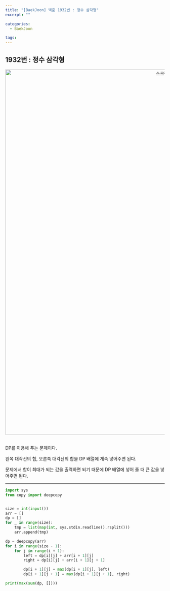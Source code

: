 ```yaml
---
title: "[BaekJoon] 백준 1932번 : 정수 삼각형"
excerpt: ""

categories:
  - BaekJoon

tags:
---
```


## 1932번 : 정수 삼각형

<center><img width="1150" alt="스크린샷 2020-11-01 오후 5 05 45" src="https://user-images.githubusercontent.com/54533309/97797909-7c246780-1c64-11eb-87f6-bafd265b2322.png">
</center>


<br>

DP를 이용해 푸는 문제이다.

왼쪽 대각선의 합, 오른쪽 대각선의 합을 DP 배열에 계속 넣어주면 된다.

문제에서 합이 최대가 되는 값을 출력하면 되기 때문에 DP 배열에 넣어 줄 때 큰 값을 넣어주면 된다.

---

```python
import sys
from copy import deepcopy


size = int(input())
arr = []
dp = []
for _ in range(size):
	tmp = list(map(int, sys.stdin.readline().rsplit()))
	arr.append(tmp)

dp = deepcopy(arr)
for i in range(size - 1):
	for j in range(i + 1):
		left = dp[i][j] + arr[i + 1][j]
		right = dp[i][j] + arr[i + 1][j + 1]

		dp[i + 1][j] = max(dp[i + 1][j], left)
		dp[i + 1][j + 1] = max(dp[i + 1][j + 1], right)

print(max(sum(dp, [])))
```

<br>